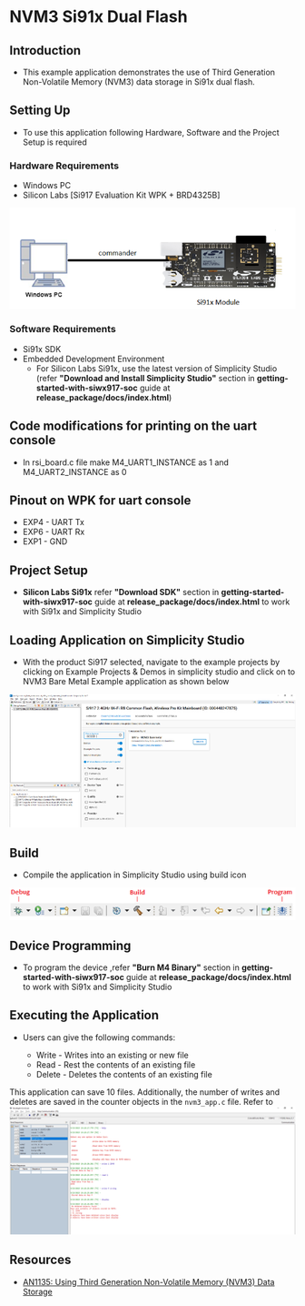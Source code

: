 # NVM3 Si91x Dual Flash

## Introduction 
- This example application demonstrates the use of Third Generation Non-Volatile Memory (NVM3) data storage in Si91x dual flash.

## Setting Up

- To use this application following Hardware, Software and the Project Setup is required

### Hardware Requirements

- Windows PC
- Silicon Labs [Si917 Evaluation Kit WPK + BRD4325B]
 
![Figure: Introduction](resources/readme/image508a.png)

### Software Requirements

- Si91x SDK
- Embedded Development Environment
  - For Silicon Labs Si91x, use the latest version of Simplicity Studio (refer **"Download and Install Simplicity Studio"** section in **getting-started-with-siwx917-soc** guide at **release_package/docs/index.html**)

## Code modifications for printing on the uart console

- In rsi_board.c file make M4_UART1_INSTANCE as 1 and M4_UART2_INSTANCE as 0

## Pinout on WPK for uart console

- EXP4 - UART Tx
- EXP6 - UART Rx
- EXP1 - GND

## Project Setup

- **Silicon Labs Si91x** refer **"Download SDK"** section in **getting-started-with-siwx917-soc** guide at **release_package/docs/index.html** to work with Si91x and Simplicity Studio

## Loading Application on Simplicity Studio

- With the product Si917 selected, navigate to the example projects by clicking on Example Projects & Demos
  in simplicity studio and click on to NVM3 Bare Metal Example application as shown below

![Figure: Selecting Example project](resources/readme/image508b.png)

## Build

- Compile the application in Simplicity Studio using build icon

![Figure: Build run and Debug](resources/readme/image508c.png)

## Device Programming

- To program the device ,refer **"Burn M4 Binary"** section in **getting-started-with-siwx917-soc** guide at **release_package/docs/index.html** to work with Si91x and Simplicity Studio

## Executing the Application

- Users can give the following commands:

  - Write - Writes into an existing or new file
  - Read - Rest the contents of an existing file
  - Delete - Deletes the contents of an existing file

This application can save 10 files. Additionally, the number of writes and deletes are saved in the counter objects in the `nvm3_app.c` file.
Refer to ![Figure: Introduction](resources/readme/image508d.png)

## Resources

- [AN1135: Using Third Generation Non-Volatile Memory (NVM3) Data Storage](https://www.silabs.com/documents/public/application-notes/an1135-using-third-generation-nonvolatile-memory.pdf)
